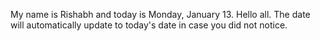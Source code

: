 My name is Rishabh and today is Monday, January 13. Hello all. The date will automatically update to today's date in case you did not notice.
